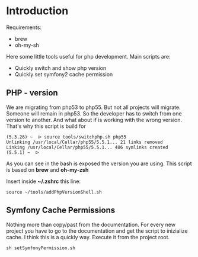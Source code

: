 Introduction
=========

Requirements:
- brew
- oh-my-sh

Here some little tools useful for php development.
Main scripts are: 
 
- Quickly switch and show php version
- Quickly set symfony2 cache permission


PHP - version
-----
We are migrating from php53 to php55. But not all projects will migrate. Someone will remain in php53. So the developer has to switch from one version to another. And what about if is working with the wrong version.
That's why this script is build for

```
(5.3.26) ~  ᐅ source tools/switchphp.sh php55
Unlinking /usr/local/Cellar/php55/5.5.1... 21 links removed
Linking /usr/local/Cellar/php55/5.5.1... 486 symlinks created
(5.5.1) ~  ᐅ
```
As you can see in the bash is exposed the version you are using.
This script is based on **brew** and **oh-my-zsh**

Insert inside __~/.zshrc__ this line:
```
source ~/tools/addPhpVersionShell.sh
```

Symfony Cache Permissions
-----

Nothing more than copy/past from the documentation.
For every new project you have to go to the documentation and get the script to inizialize cache. I think this is a quickly way. Execute it from the project root.

```
sh setSymfonyPermission.sh
```
